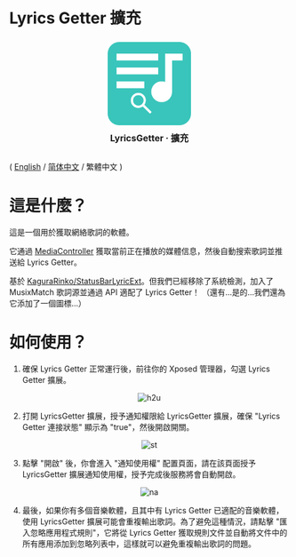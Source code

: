 # Lyrics Getter 擴充

<div style="margin-top: 25px;display: flex; flex-direction: column; align-items: center;">
<!-- <img src="https://github.com/VictorModi/LyricsGetterExt/edit/main/icon.svg" alt="icon" width="500"> -->
<img src="./icon.svg" alt="icon" width="150">
<p style="margin-top: 10px;font-size: 16px;font-weight: bold;">LyricsGetter · 擴充</p>
</div>

( [English](https://github.com/VictorModi/LyricsGetterExt/edit/main/README.md) / [简体中文](https://github.com/VictorModi/LyricsGetterExt/edit/main/README_zh-CN.md) / 繁體中文 )

# 這是什麼？
這是一個用於獲取網絡歌詞的軟體。

它通過 [MediaController](https://developer.android.google.cn/reference/android/media/session/MediaController) 獲取當前正在播放的媒體信息，然後自動搜索歌詞並推送給 Lyrics Getter。

基於 [KaguraRinko/StatusBarLyricExt](https://github.com/KaguraRinko/StatusBarLyricExt)。但我們已經移除了系統檢測，加入了 MusixMatch 歌詞源並通過 API 適配了 Lyrics Getter！
（還有...是的...我們還為它添加了一個圖標...）

# 如何使用？
1. 確保 Lyrics Getter 正常運行後，前往你的 Xposed 管理器，勾選 Lyrics Getter 擴展。

<div style="display: flex; justify-content: center;">
<img src="https://github.com/VictorModi/LyricsGetterExt/edit/main/img/how2use.jpg" alt="h2u">
</div>

2. 打開 LyricsGetter 擴展，授予通知權限給 LyricsGetter 擴展，確保 "Lyrics Getter 連接狀態" 顯示為 "true"，然後開啟開關。

<div style="display: flex; justify-content: center;">
<img src="https://github.com/VictorModi/LyricsGetterExt/edit/main/img/statusTrue.jpg" alt="st">
</div>

3. 點擊 "開啟" 後，你會進入 "通知使用權" 配置頁面，請在該頁面授予 LyricsGetter 擴展通知使用權，授予完成後服務將會自動開啟。

<div style="display: flex; justify-content: center;">
<img src="https://github.com/VictorModi/LyricsGetterExt/edit/main/img/notificationAccess.jpg" alt="na">
</div>

4. 最後，如果你有多個音樂軟體，且其中有 Lyrics Getter 已適配的音樂軟體，使用 LyricsGetter 擴展可能會重複輸出歌詞。為了避免這種情況，請點擊 "匯入忽略應用程式規則"，它將從 Lyrics Getter 獲取規則文件並自動將文件中的所有應用添加到忽略列表中，這樣就可以避免重複輸出歌詞的問題。